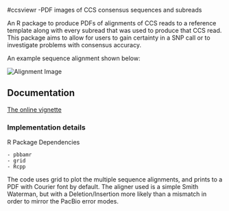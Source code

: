 #ccsviewr -PDF images of CCS consensus sequences and subreads

An R package to produce PDFs of alignments of CCS reads to a reference template along with every subread that was used to produce that CCS read.  This package aims to allow for users to gain certainty in a SNP call or to investigate problems with consensus accuracy.

An example sequence alignment shown below:


![Alignment Image](https://github.com/PacificBiosciences/ccsviewr/blob/master/vignettes/AlignmentWindow.png)

## Documentation


[The online vignette](http://htmlpreview.github.io/?http://github.com/PacificBiosciences/ccsviewr/blob/master/vignettes/ccsviewr.html)

### Implementation details

R Package Dependencies

	- pbbamr
	- grid
	- Rcpp
	
The code uses grid to plot the multiple sequence alignments, and prints to a PDF with Courier font by default.  The aligner used is a simple Smith Waterman, but with a Deletion/Insertion more likely than a mismatch in order to mirror the PacBio error modes.
